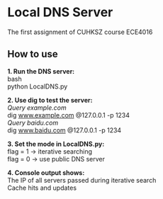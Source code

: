 # Local DNS Server
The first assignment of CUHKSZ course ECE4016

## How to use

**1. Run the DNS server:**  
bash  
python LocalDNS.py  

**2. Use dig to test the server:**  
*Query example.com*  
dig www.example.com @127.0.0.1 -p 1234  
*Query baidu.com*  
dig www.baidu.com @127.0.0.1 -p 1234  

**3. Set the mode in LocalDNS.py:**  
flag = 1 → iterative searching  
flag = 0 → use public DNS server  

**4. Console output shows:**  
The IP of all servers passed during iterative search  
Cache hits and updates  
